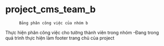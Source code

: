 # project_cms_team_b
          Bảng phân công việc của nhóm b
Thực hiện phân công việc cho tường thành viên trong nhóm
-Đang trong quá trình thực hiện làm footer trang chủ của project
